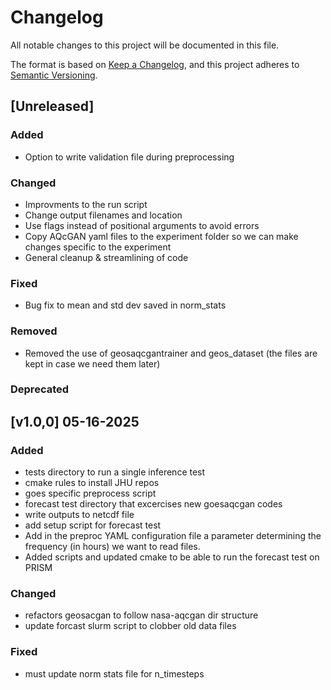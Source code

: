 # Changelog

All notable changes to this project will be documented in this file.

The format is based on [Keep a Changelog](https://keepachangelog.com/en/1.0.0/),
and this project adheres to [Semantic Versioning](https://semver.org/spec/v2.0.0.html).

## [Unreleased]

### Added
- Option to write validation file during preprocessing

### Changed
- Improvments to the run script
- Change output filenames and location
- Use flags instead of positional arguments to avoid errors
- Copy AQcGAN yaml files to the experiment folder so we can make changes specific to the experiment
- General cleanup & streamlining of code

### Fixed
- Bug fix to mean and std dev saved in norm_stats

### Removed
- Removed the use of geosaqcgantrainer and geos_dataset
  (the files are kept in case we need them later)

### Deprecated

## [v1.0,0] 05-16-2025

### Added
- tests directory to run a single inference test
- cmake rules to install JHU repos
- goes specific preprocess script
- forecast test directory that excercises new goesaqcgan codes
- write outputs to netcdf file
- add setup script for forecast test
- Add in the preproc YAML configuration file a parameter determining the frequency (in hours) we want to read files.
- Added scripts and updated cmake to be able to run the forecast test on PRISM
### Changed
- refactors geosacgan to follow nasa-aqcgan dir structure
- update forcast slurm script to clobber old data files
### Fixed
- must update norm stats file for n_timesteps

